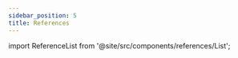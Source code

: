 ```yaml
---
sidebar_position: 5
title: References
---
```


import ReferenceList from '@site/src/components/references/List';

<ReferenceList />